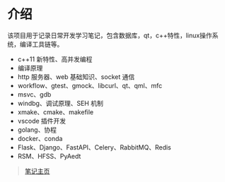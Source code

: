 # 介绍

该项目用于记录日常开发学习笔记，包含数据库，qt，c++特性，linux操作系统，编译工具链等。
- c++11 新特性、高并发编程
- 编译原理
- http 服务器、web 基础知识、socket 通信
- workflow、gtest、gmock、libcurl、qt、qml、mfc
- msvc、gdb
- windbg、调试原理、SEH 机制
- xmake、cmake、makefile
- vscode 插件开发
- golang、协程
- docker、conda
- Flask、Django、FastAPI、Celery、RabbitMQ、Redis
- RSM、HFSS、PyAedt


> [笔记主页](https://spite-triangle.github.io/cpp_notes/)



